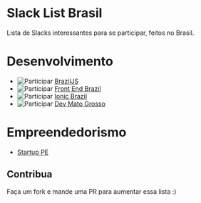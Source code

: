 # Slack List Brasil

Lista de Slacks interessantes para se participar, feitos no Brasil.

# Desenvolvimento
- ![Participar](http://braziljs-slack.herokuapp.com/) [BrazilJS](http://braziljs.slack.com)
- ![Participar](http://frontendbrasil-slack.herokuapp.com/badge.svg) [Front End Brazil](http://frontendbrasil.slack.com)
- ![Participar](http://ionicbrazil.herokuapp.com/badge.svg) [Ionic Brazil](http://ionicbrazil.slack.com)
- ![Participar](http://devmt.herokuapp.com/badge.svg) [Dev Mato Grosso](http://devmt.slack.com)

# Empreendedorismo
- [Startup PE](http://startupe.slack.com)

## Contribua
Faça um fork e mande uma PR para aumentar essa lista :)

